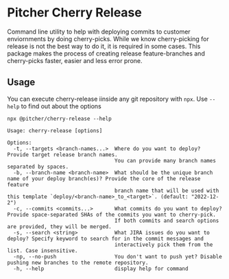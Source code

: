 # Pitcher Cherry Release
Command line utility to help with deploying commits to customer enviornments by doing cherry-picks.
While we know cherry-picking for release is not the best way to do it, it is required in some cases. This package makes the process of creating release feature-branches and cherry-picks faster, easier and less error prone.

## Usage

You can execute cherry-release iinside any git repository with `npx`. Use `--help` to find out about the options
```
npx @pitcher/cherry-release --help
```

```
Usage: cherry-release [options]

Options:
  -t, --targets <branch-names...>  Where do you want to deploy? Provide target release branch names.
                                   You can provide many branch names separated by spaces.
  -b, --branch-name <branch-name>  What should be the unique branch name of your deploy branch(es)? Provide the core of the release feature
                                   branch name that will be used with this template `deploy/<branch-name>_to_<target>`. (default: "2022-12-2")
  -c, --commits <commits...>       What commits do you want to deploy? Provide space-separated SHAs of the commits you want to cherry-pick.
                                   If both commits and search options are provided, they will be merged.
  -s, --search <string>            What JIRA issues do you want to deploy? Specify keyword to search for in the commit messages and
                                   interactively pick them from the list. Case insensitive.
  -np, --no-push                   You don't want to push yet? Disable pushing new branches to the remote repository.
  -h, --help                       display help for command
```
